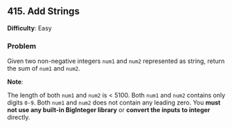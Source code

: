 ## 415. Add Strings

**Difficulty**: Easy

### Problem

Given two non-negative integers `num1` and `num2` represented as string, return the sum of `num1` and `num2`.

**Note**:

The length of both `num1` and `num2` is < 5100.
Both `num1` and `num2` contains only digits `0-9`.
Both `num1` and `num2` does not contain any leading zero.
You **must not use any built-in BigInteger library** or **convert the inputs to integer** directly.
